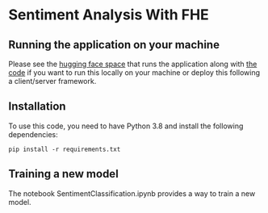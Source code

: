 # Sentiment Analysis With FHE

## Running the application on your machine

Please see the [hugging face space](https://huggingface.co/spaces/zama-fhe/encrypted_sentiment_analysis) that runs the application along with [the code](https://huggingface.co/spaces/zama-fhe/encrypted_sentiment_analysis/tree/main) if you want to run this locally on your machine or deploy this following a client/server framework.

## Installation

To use this code, you need to have Python 3.8 and install the following dependencies:

```
pip install -r requirements.txt
```

## Training a new model

The notebook SentimentClassification.ipynb provides a way to train a new model.
